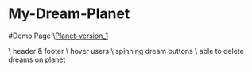 # My-Dream-Planet

#Demo Page
\\[Planet-version_1](https://jacky0707.github.io/My-Dream-Planet/public/html/homePage.html)

\\ header & footer
\\ hover users
\\ spinning dream buttons
\\ able to delete dreams on planet

